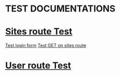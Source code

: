 # TEST DOCUMENTATIONS

# **[Sites route Test](./SitesTest/SitesTest.md)**
[Test login form](./SitesTest/SitesTest.md#test-login-form-code-1)
[Test GET on sites route](./SitesTest/SitesTest.md#test-get-on-sites-controller-code-2)

# **[User route Test](./UserTest/UserTest.md)**